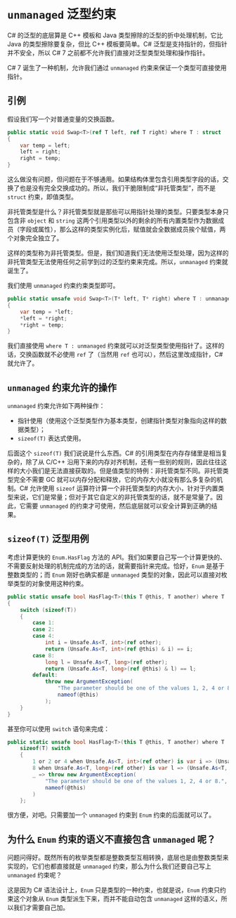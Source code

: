 ﻿# `unmanaged` 泛型约束
C# 的泛型的底层算是 C++ 模板和 Java 类型擦除的泛型的折中处理机制，它比 Java 的类型擦除要复杂，但比 C++ 模板要简单。C# 泛型是支持指针的，但指针并不安全，所以 C# 7 之前都不允许我们直接对泛型类型处理和操作指针。

C# 7 诞生了一种机制，允许我们通过 `unmanaged` 约束来保证一个类型可直接使用指针。

## 引例

假设我们写一个对普通变量的交换函数。

```csharp
public static void Swap<T>(ref T left, ref T right) where T : struct
{
    var temp = left;
    left = right;
    right = temp;
}
```

这么做没有问题，但问题在于不够通用。如果结构体里包含引用类型字段的话，交换了也是没有完全交换成功的。所以，我们干脆限制成“非托管类型”，而不是 `struct` 约束，即值类型。

非托管类型是什么？非托管类型就是那些可以用指针处理的类型。只要类型本身只包含非 `object` 和 `string` 这两个引用类型以外的剩余的所有内置类型作为数据成员（字段或属性），那么这样的类型实例化后，赋值就会全数据成员挨个赋值，两个对象完全独立了。

这样的类型称为非托管类型。但是，我们知道我们无法使用泛型处理，因为这样的非托管类型无法使用任何之前学到过的泛型约束来完成。所以，`unmanaged` 约束就诞生了。

我们使用 `unmanaged` 约束约束类型即可。

```csharp
public static unsafe void Swap<T>(T* left, T* right) where T : unmanaged
{
    var temp = *left;
    *left = *right;
    *right = temp;
}
```

我们直接使用 `where T : unmanaged` 约束就可以对泛型类型使用指针了。这样的话，交换函数就不必使用 `ref` 了（当然用 `ref` 也可以），然后这里改成指针，C# 就允许了。

## `unmanaged` 约束允许的操作

`unmanaged` 约束允许如下两种操作：

* 指针使用（使用这个泛型类型作为基本类型，创建指针类型对象指向这样的数据类型）；
* `sizeof(T)` 表达式使用。

后面这个 `sizeof(T)` 我们说说是什么东西。C# 的引用类型在内存存储里是相当复杂的，除了从 C/C++ 沿用下来的内存对齐机制，还有一些别的规则，因此往往这样的大小我们是无法直接获取的。但是值类型的特例：非托管类型不同。非托管类型完全不需要 GC 就可以内存分配和释放，它的内存大小就没有那么多复杂的机制。C# 允许使用 `sizeof` 运算符计算一个非托管类型的内存大小，针对于内置类型来说，它们是常量；但对于其它自定义的非托管类型的话，就不是常量了。因此，它需要 `unmanaged` 的约束才可使用，然后底层就可以安全计算到正确的结果。

## `sizeof(T)` 泛型用例

考虑计算更快的 `Enum.HasFlag` 方法的 API。我们如果要自己写一个计算更快的、不需要反射处理的机制完成的方法的话，就需要指针来完成。恰好，`Enum` 是基于整数类型的；而 `Enum` 刚好也确实都是 `unmanaged` 类型的对象，因此可以直接对枚举类型的对象使用这种约束。

```csharp
public static unsafe bool HasFlag<T>(this T @this, T another) where T : unmanaged, Enum
{
    switch (sizeof(T))
    {
        case 1:
        case 2:
        case 4:
            int i = Unsafe.As<T, int>(ref other);
            return (Unsafe.As<T, int>(ref @this) & i) == i;
        case 8:
            long l = Unsafe.As<T, long>(ref other);
            return (Unsafe.As<T, long>(ref @this) & l) == l;
        default:
            throw new ArgumentException(
                "The parameter should be one of the values 1, 2, 4 or 8.",
                nameof(@this)
            );
    }
}
```

甚至你可以使用 `switch` 语句来完成：

```csharp
public static unsafe bool HasFlag<T>(this T @this, T another) where T : unmanaged, Enum =>
    sizeof(T) switch
    {
        1 or 2 or 4 when Unsafe.As<T, int>(ref other) is var i => (Unsafe.As<T, int>(ref @this) & i) == i,
        8 when Unsafe.As<T, long>(ref other) is var l => (Unsafe.As<T, long>(ref @this) & l) == l,
        _ => throw new ArgumentException(
            "The parameter should be one of the values 1, 2, 4 or 8.",
            nameof(@this)
        )
    };
```

很方便，对吧。只需要加一个 `unmanaged` 约束到 `Enum` 约束的后面就可以了。

## 为什么 `Enum` 约束的语义不直接包含 `unmanaged` 呢？

问题问得好。既然所有的枚举类型都是整数类型互相转换，底层也是由整数类型来实现的，它们也都直接就是 `unmanaged` 约束，那么为什么我们还要自己写上 `unmanaged` 约束呢？

这是因为 C# 语法设计上，`Enum` 只是类型的一种约束，也就是说，`Enum` 约束只约束这个对象从 `Enum` 类型派生下来，而并不能自动包含 `unmanaged` 这样的语义，所以我们才需要自己加。

